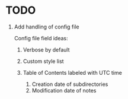 # TODO

1. Add handling of config file

   Config file field ideas:

   1. Verbose by default
   1. Custom style list 
   1. Table of Contents labeled with UTC time

      1. Creation date of subdirectories
      1. Modification date of notes

